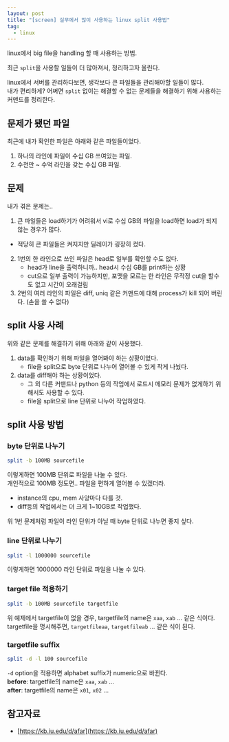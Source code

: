 ```yaml
---
layout: post
title: "[screen] 실무에서 많이 사용하는 linux split 사용법"
tag:
  - linux
---
```


linux에서 big file을 handling 할 때 사용하는 방법.  

최근 `split`을 사용할 일들이 더 많아져서, 정리하고자 올린다.  

linux에서 서버를 관리하다보면, 생각보다 큰 파일들을 관리해야할 일들이 많다.  
내가 편리하게? 어쩌면 `split` 없이는 해결할 수 없는 문제들을 해결하기 위해 사용하는 커맨드를 정리한다.  

## 문제가 됐던 파일
최근에 내가 확인한 파일은 아래와 같은 파일들이었다.  
1. 하나의 라인에 파일이 수십 GB 쓰여있는 파일.
2. 수천만 ~ 수억 라인을 갖는 수십 GB 파일.

## 문제
내가 겪은 문제는..
1. 큰 파일들은 load하기가 어려워서 vi로 수십 GB의 파일을 load하면 load가 되지 않는 경우가 많다.
  - 적당히 큰 파일들은 켜지지만 딜레이가 굉장히 컸다.
2. 1번의 한 라인으로 쓰인 파일은 head로 일부를 확인할 수도 없다.
   - head가 line을 출력하니까.. head시 수십 GB를 print하는 상황
   - cut으로 일부 출력이 가능하지만, 포맷을 모르는 한 라인은 무작정 cut을 할수도 없고 시간이 오래걸림
3. 2번의 여러 라인의 파일은 diff, uniq 같은 커맨드에 대해 process가 kill 되어 버린다. (손을 쓸 수 없다)

## split 사용 사례
위와 같은 문제를 해결하기 위해 아래와 같이 사용했다.
1. data를 확인하기 위해 파일을 열어봐야 하는 상황이었다.
   - file을 split으로 byte 단위로 나누어 열어볼 수 있게 작게 나눴다.
2. data를 diff해야 하는 상황이었다.
   - 그 외 다른 커맨드나 python 등의 작업에서 로드시 메모리 문제가 없게하기 위해서도 사용할 수 있다.
   - file을 split으로 line 단위로 나누어 작업하였다.

## split 사용 방법

### byte 단위로 나누기
```sh
split -b 100MB sourcefile
```

이렇게하면 100MB 단위로 파일을 나눌 수 있다.  
개인적으로 100MB 정도면.. 파일을 편하게 열어볼 수 있겠더라.
- instance의 cpu, mem 사양마다 다를 것.
- diff등의 작업에서는 더 크게 1~10GB로 작업했다.

위 1번 문제처럼 파일이 라인 단위가 아닐 때 byte 단위로 나누면 좋지 싶다.

### line 단위로 나누기

```sh
split -l 1000000 sourcefile
```

이렇게하면 1000000 라인 단위로 파일을 나눌 수 있다.  

### target file 적용하기

```sh
split -b 100MB sourcefile targetfile
```

위 예제에서 targetfile이 없을 경우, targetfile의 name은 `xaa`, `xab` ... 같은 식이다.  
targetfile을 명시해주면, `targetfileaa`, `targetfileab` ... 같은 식이 된다.

### targetfile suffix

```sh
split -d -l 100 sourcefile
```

`-d` option을 적용하면 alphabet suffix가 numeric으로 바뀐다.  
**before**: targetfile의 name은 `xaa`, `xab` ...  
**after**: targetfile의 name은 `x01`, `x02` ...


## 참고자료
- [https://kb.iu.edu/d/afar](https://kb.iu.edu/d/afar)
